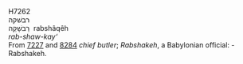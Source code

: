 <body>
  <p>H7262<br>  רבשׁקה  <br> רַבשָׁקֵה  ‎  rabshâqêh  <br><i>rab-shaw-kay‘ </i><br>From <a href="h7227.htm">7227</a> and <a href="h8284.htm">8284</a>  <i>chief</i> <i>butler</i>; <i>Rabshakeh</i>, a Babylonian official: - Rabshakeh.<br></p>
 </body>